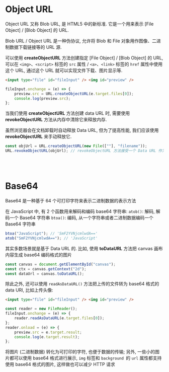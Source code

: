 # Object URL

Object URL 又称 Blob URL, 是 HTML5 中的新标准. 它是一个用来表示 [File Object] / [Blob Object] 的 URL.

Blob URL / Object URL 是一种伪协议, 允许将 Blob 和 File 对象用作图像、二进制数据下载链接等的 URL 源.

可以使用 **createObjectURL** 方法创建指定 [File Object] / [Blob Object] 的 URL, 可以在 `<img>`、`<script>` 标签的 `src` 属性 / `<a>`、`<link>` 标签的 `href` 属性中使用这个 URL, 通过这个 URL 就可以实现文件下载、图片显示等.

```html
<input type="file" id="fileInput" /> <img id="preview" />
```

```js
fileInput.onchange = (e) => {
    preview.src = URL.createObjectURL(e.target.files[0]);
    console.log(preview.src);
};
```

当我们使用 **createObjectURL** 方法创建 data URL 时, 需要使用 **revokeObjectURL** 方法从内存中清除它来释放内存.

虽然浏览器会在文档卸载时自动释放 Data URL, 但为了提高性能, 我们应该使用 **revokeObjectURL** 来手动释放它.

```js
const objUrl = URL.createObjectURL(new File([""], "filename"));
URL.revokeObjectURL(objUrl); // revokeObjectURL 方法接受一个 Data URL 作为其参数, 没有返回值
```

<br><br>

# Base64

Base64 是一种基于 64 个可打印字符来表示二进制数据的表示方法

在 JavaScript 中, 有 2 个函数用来解码和编码 base64 字符串:
`atob()`: 解码, 解码一个 Base64 字符串
`btoa()`: 编码, 从一个字符串或者二进制数据编码一个 Base64 字符串

```js
btoa("JavaScript"); // 'SmF2YVNjcmlwdA=='
atob("SmF2YVNjcmlwdA=="); // 'JavaScript'
```

其实多数场景就是基于 Data URL 的. 比如, 使用 **toDataURL** 方法把 canvas 画布内容生成 base64 编码格式的图片

```js
const canvas = document.getElementById("canvas");
const ctx = canvas.getContext("2d");
const dataUrl = canvas.toDataURL();
```

除此之外, 还可以使用 `readAsDataURL()` 方法把上传的文件转为 base64 格式的 data URI, 比如上传头像:

```html
<input type="file" id="fileInput" /> <img id="preview" />
```

```js
const reader = new FileReader();
fileInput.onchange = (e) => {
    reader.readAsDataURL(e.target.files[0]);
};
reader.onload = (e) => {
    preview.src = e.target.result;
    console.log(e.target.result);
};
```

将图片 (二进制数据) 转化为可打印的字符, 也便于数据的传输;
另外, 一些小的图片都可以使用 base64 格式进行展示, `img` 标签和 `background `的 `url` 属性都支持使用 base64 格式的图片, 这样做也可以减少 HTTP 请求

<br>

